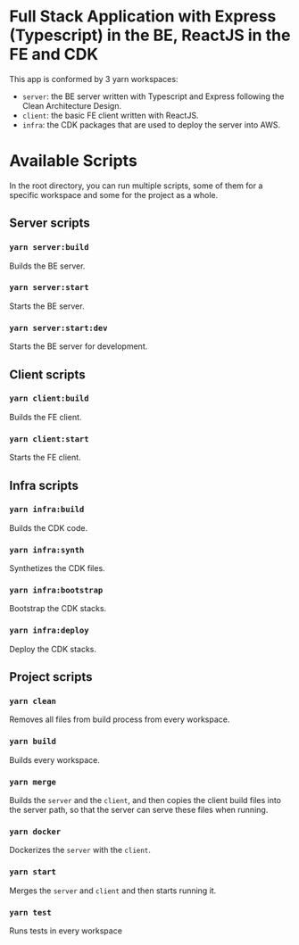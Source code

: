 # Full Stack Application with Express (Typescript) in the BE, ReactJS in the FE and CDK
This app is conformed by 3 yarn workspaces:
- `server`: the BE server written with Typescript and Express following the Clean Architecture Design.
- `client`: the basic FE client written with ReactJS.
- `infra`: the CDK packages that are used to deploy the server into AWS.

# Available Scripts
In the root directory, you can run multiple scripts, some of them for a specific workspace and some for the project as a whole.

## Server scripts
### `yarn server:build`
Builds the BE server.

### `yarn server:start`
Starts the BE server.

### `yarn server:start:dev`
Starts the BE server for development.

## Client scripts
### `yarn client:build`
Builds the FE client.

### `yarn client:start`
Starts the FE client.

## Infra scripts
### `yarn infra:build`
Builds the CDK code.

### `yarn infra:synth`
Synthetizes the CDK files.

### `yarn infra:bootstrap`
Bootstrap the CDK stacks.

### `yarn infra:deploy`
Deploy the CDK stacks.

## Project scripts
### `yarn clean`
Removes all files from build process from every workspace.

### `yarn build`
Builds every workspace.

### `yarn merge`
Builds the `server` and the `client`, and then copies the client build files into the server path, so that the server can serve these files when running.

### `yarn docker`
Dockerizes the `server` with the `client`.

### `yarn start`
Merges the `server` and `client` and then starts running it.

### `yarn test`
Runs tests in every workspace
